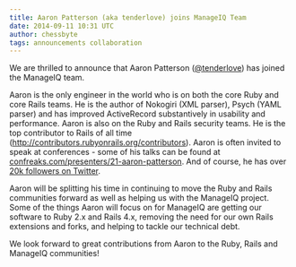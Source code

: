```yaml
---
title: Aaron Patterson (aka tenderlove) joins ManageIQ Team
date: 2014-09-11 10:31 UTC
author: chessbyte
tags: announcements collaboration
---
```


We are thrilled to announce that Aaron Patterson ([@tenderlove](http://twitter.com/tenderlove)) has joined the ManageIQ team.

Aaron is the only engineer in the world who is on both the core Ruby and core Rails teams.  He is the author of Nokogiri (XML parser), Psych (YAML parser) and has improved ActiveRecord substantively in usability and performance.  Aaron is also on the Ruby and Rails security teams.  He is the top contributor to Rails of all time (http://contributors.rubyonrails.org/contributors).  Aaron is often invited to speak at conferences - some of his talks can be found at [confreaks.com/presenters/21-aaron-patterson](http://www.confreaks.com/presenters/21-aaron-patterson). And of course, he has over [20k followers on Twitter](https://twitter.com/tenderlove).

Aaron will be splitting his time in continuing to move the Ruby and Rails communities forward as well as helping us with the ManageIQ project.  Some of the things Aaron will focus on for ManageIQ are getting our software to Ruby 2.x and Rails 4.x, removing the need for our own Rails extensions and forks, and helping to tackle our technical debt.

We look forward to great contributions from Aaron to the Ruby, Rails and ManageIQ communities!

